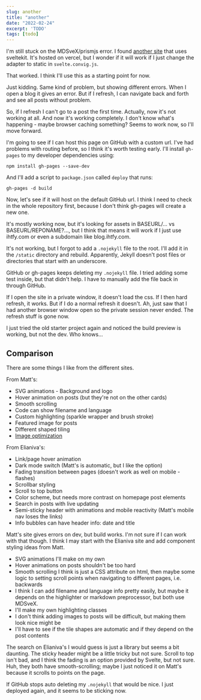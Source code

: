 ```yaml
---
slug: another
title: "another"
date: "2022-02-24"
excerpt: 'TODO'
tags: [todo]
---
```


I'm still stuck on the MDSveX/prismjs error. I found [another site](https://github.com/elianiva/elianiva.my.id) that uses sveltekit. It's hosted on vercel, but I wonder if it will work if I just change the adapter to static in `svelte.convig.js`.

That worked. I think I'll use this as a starting point for now.

Just kidding. Same kind of problem, but showing different errors. When I open a blog it gives an error. But if I refresh, I can navigate back and forth and see all posts without problem.

So, if I refresh I can't go to a post the first time. Actually, now it's not working at all. And now it's working completely. I don't know what's happening - maybe browser caching something? Seems to work now, so I'll move forward.

I'm going to see if I can host this page on GitHub with a custom url. I've had problems with routing before, so I think it's worth testing early. I'll install `gh-pages` to my developer dependencies using:

`npm install gh-pages --save-dev`

And I'll add a script to `package.json` called `deploy` that runs:

`gh-pages -d build`

Now, let's see if it will host on the default GitHub url. I think I need to check in the whole repository first, because I don't think gh-pages will create a new one.

It's mostly working now, but it's looking for assets in BASEURL/... vs BASEURL/REPONAME?..., but I think that means it will work if I just use ihtfy.com or even a subdomain like blog.ihtfy.com.

It's not working, but I forgot to add a `.nojekyll` file to the root. I'll add it in the `/static` directory and rebuild. Apparently, Jekyll doesn't post files or directories that start with an underscore.

GitHub or gh-pages keeps deleting my `.nojekyll` file. I tried adding some test inside, but that didn't help. I have to manually add the file back in through GitHub.

If I open the site in a private window, it doesn't load the css. If I then hard refresh, it works. But if I do a normal refresh it doesn't. Ah, just saw that I had another browser window open so the private session never ended. The refresh stuff is gone now.

I just tried the old starter project again and noticed the build preview is working, but not the dev. Who knows...

## Comparison

There are some things I like from the different sites.

From Matt's:

- SVG animations - Background and logo
- Hover animation on posts (but they're not on the other cards)
- Smooth scrolling
- Code can show filename and language
- Custom highlighting (sparkle wrapper and brush stroke)
- Featured image for posts
- Different shaped tiling
- [Image optimization](https://fantinel.dev/web-images-modern-formats/)

From Elianiva's:

- Link/page hover animation
- Dark mode switch (Matt's is automatic, but I like the option)
- Fading transition between pages (doesn't work as well on mobile - flashes)
- Scrollbar styling
- Scroll to top button
- Color scheme, but needs more contrast on homepage post elements
- Search in posts with live updating
- Semi-sticky header with animations and mobile reactivity (Matt's mobile nav loses the links)
- Info bubbles can have header info: date and title

Matt's site gives errors on dev, but build works. I'm not sure if I can work with that though. I think I may start with the Elianiva site and add component styling ideas from Matt.

- SVG animations I'll make on my own
- Hover animations on posts shouldn't be too hard
- Smooth scrolling I think is just a CSS attribute on html, then maybe some logic to setting scroll points when navigating to different pages, i.e. backwards
- I think I can add filename and language info pretty easily, but maybe it depends on the highlighter or markdown preprocessor, but both use MDSveX.
- I'll make my own highlighting classes
- I don't think adding images to posts will be difficult, but making them look nice might be
- I'll have to see if the tile shapes are automatic and if they depend on the post contents

The search on Elianiva's I would guess is just a library but seems a bit daunting. The sticky header might be a little tricky but not sure. Scroll to top isn't bad, and I think the fading is an option provided by Svelte, but not sure. Huh, they both have smooth-scrolling; maybe I just noticed it on Matt's because it scrolls to points on the page.

If GitHub stops auto deleting my `.nojekyll` that would be nice. I just deployed again, and it seems to be sticking now.
